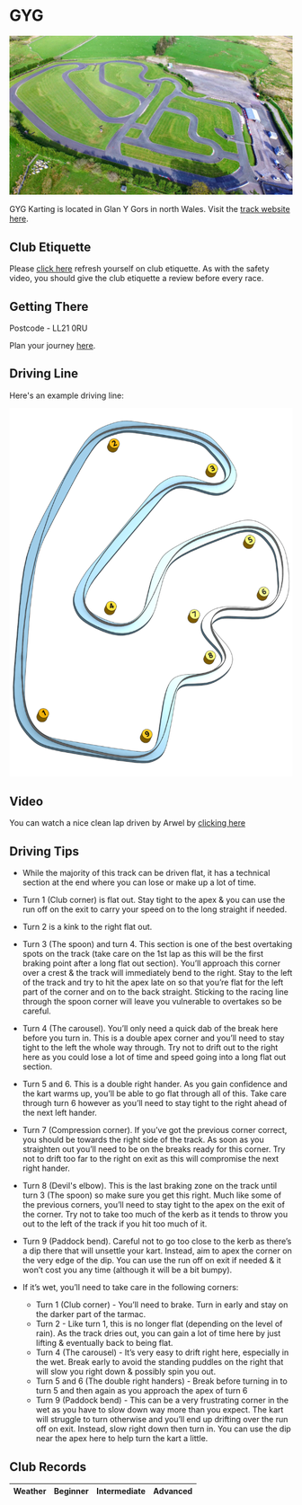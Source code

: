 # GYG

![Aerial View](images/GYG-AerialView.jpg)

GYG Karting is located in Glan Y Gors in north Wales. Visit the [track website here](https://gygkarting.com/).

## Club Etiquette

Please [click here](../Club_Eiquette) refresh yourself on club etiquette. As with the safety video, you should give the club etiquette a review before every race.

## Getting There

Postcode - LL21 0RU

Plan your journey [here](https://www.google.com/maps/place/GYG+KARTING+LTD/@53.0347665,-3.5866792,17z/data=!3m1!4b1!4m5!3m4!1s0x486538d5b383ed39:0xda8bc09c1439c1bc!8m2!3d53.0347633!4d-3.5844905).

## Driving Line

Here's an example driving line:

![Driving Line](images/GYG-DrivingLine.png)

## Video

You can watch a nice clean lap driven by Arwel by [clicking here](https://youtu.be/Qgcq67cqzwo?t=1349)

## Driving Tips

* While the majority of this track can be driven flat, it has a technical section at the end where you can lose or make up a lot of time.

* Turn 1 (Club corner) is flat out. Stay tight to the apex & you can use the run off on the exit to carry your speed on to the long straight if needed.

* Turn 2 is a kink to the right flat out.

* Turn 3 (The spoon) and turn 4. This section is one of the best overtaking spots on the track (take care on the 1st lap as this will be the first braking point after a long flat out section). You’ll approach this corner over a crest & the track will immediately bend to the right. Stay to the left of the track and try to hit the apex late on so that you’re flat for the left part of the corner and on to the back straight. Sticking to the racing line through the spoon corner will leave you vulnerable to overtakes so be careful.

* Turn 4 (The carousel). You’ll only need a quick dab of the break here before you turn in. This is a double apex corner and you’ll need to stay tight to the left the whole way through. Try not to drift out to the right here as you could lose a lot of time and speed going into a long flat out section.

* Turn 5 and 6. This is a double right hander. As you gain confidence and the kart warms up, you’ll be able to go flat through all of this. Take care through turn 6 however as you’ll need to stay tight to the right ahead of the next left hander.

* Turn 7 (Compression corner). If you’ve got the previous corner correct, you should be towards the right side of the track. As soon as you straighten out you’ll need to be on the breaks ready for this corner. Try not to drift too far to the right on exit as this will compromise the next right hander.

* Turn 8 (Devil's elbow). This is the last braking zone on the track until turn 3 (The spoon) so make sure you get this right. Much like some of the previous corners, you’ll need to stay tight to the apex on the exit of the corner. Try not to take too much of the kerb as it tends to throw you out to the left of the track if you hit too much of it.

* Turn 9 (Paddock bend). Careful not to go too close to the kerb as there’s a dip there that will unsettle your kart. Instead, aim to apex the corner on the very edge of the dip. You can use the run off on exit if needed & it won’t cost you any time (although it will be a bit bumpy).

* If it’s wet, you’ll need to take care in the following corners:
    * Turn 1 (Club corner) - You’ll need to brake. Turn in early and stay on the darker part of the tarmac. 
    * Turn 2 - Like turn 1, this is no longer flat (depending on the level of rain). As the track dries out, you can gain a lot of time here by just lifting & eventually back to being flat.
    * Turn 4 (The carousel) - It’s very easy to drift right here, especially in the wet. Break early to avoid the standing puddles on the right that will slow you right down & possibly spin you out.
    * Turn 5 and 6 (The double right handers) - Break before turning in to turn 5 and then again as you approach the apex of turn 6
    * Turn 9 (Paddock bend) - This can be a very frustrating corner in the wet as you have to slow down way more than you expect. The kart will struggle to turn otherwise and you’ll end up drifting over the run off on exit. Instead, slow right down then turn in. You can use the dip near the apex here to help turn the kart a little.

## Club Records

| Weather | Beginner | Intermediate | Advanced |
|---      |---       |---           |---       |
